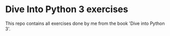 # Dive Into Python 3 exercises

This repo contains all exercises done by me from the book 'Dive into Python 3'.
